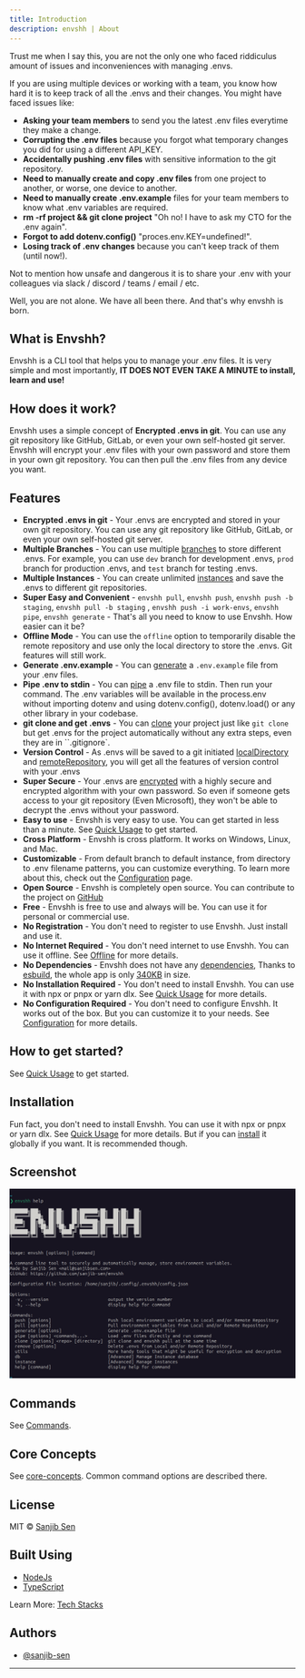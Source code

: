 ```yaml
---
title: Introduction
description: envshh | About
---
```


Trust me when I say this, you are not the only one who faced riddiculus amount of issues and inconveniences with managing .envs.

If you are using multiple devices or working with a team, you know how hard it is to keep track of all the .envs and their changes. You might have faced issues like:

- **Asking your team members** to send you the latest .env files everytime they make a change.
- **Corrupting the .env files** because you forgot what temporary changes you did for using a different API_KEY.
- **Accidentally pushing .env files** with sensitive information to the git repository.
- **Need to manually create and copy .env files** from one project to another, or worse, one device to another.
- **Need to manually create .env.example** files for your team members to know what .env variables are required.
- **rm -rf project && git clone project** "Oh no! I have to ask my CTO for the .env again".
- **Forgot to add dotenv.config()** "proces.env.KEY=undefined!".
- **Losing track of .env changes** because you can't keep track of them (until now!).

Not to mention how unsafe and dangerous it is to share your .env with your colleagues via slack / discord / teams / email / etc.

Well, you are not alone. We have all been there. And that's why envshh is born.

## What is Envshh?

Envshh is a CLI tool that helps you to manage your .env files. It is very simple and most importantly, **IT DOES NOT EVEN TAKE A MINUTE to install, learn and use!**

## How does it work?

Envshh uses a simple concept of **Encrypted .envs in git**. You can use any git repository like GitHub, GitLab, or even your own self-hosted git server. Envshh will encrypt your .env files with your own password and store them in your own git repository. You can then pull the .env files from any device you want.

## Features

- **Encrypted .envs in git** - Your .envs are encrypted and stored in your own git repository. You can use any git repository like GitHub, GitLab, or even your own self-hosted git server.
- **Multiple Branches** - You can use multiple [branches](/core-concepts/branch) to store different .envs. For example, you can use `dev` branch for development .envs, `prod` branch for production .envs, and `test` branch for testing .envs.
- **Multiple Instances** - You can create unlimited [instances](/core-concepts/instance) and save the .envs to different git repositories.
- **Super Easy and Convenient** - `envshh pull`, `envshh push`, `envshh push -b staging`, `envshh pull -b staging` , `envshh push -i work-envs`, `envshh pipe`, `envshh generate` - That's all you need to know to use Envshh. How easier can it be?
- **Offline Mode** - You can use the `offline` option to temporarily disable the remote repository and use only the local directory to store the .envs. Git features will still work.
- **Generate .env.example** - You can [generate](/commands/generate) a `.env.example` file from your .env files.
- **Pipe .env to stdin** - You can [pipe](/commands/pipe) a .env file to stdin. Then run your command. The .env variables will be available in the process.env without importing dotenv and using dotenv.config(), dotenv.load() or any other library in your codebase.
- **git clone and get .envs** - You can [clone](/commands/clone) your project just like `git clone` but get .envs for the project automatically without any extra steps, even they are in ``.gitignore`.
- **Version Control** - As .envs will be saved to a git initiated [localDirectory](/core-concepts/instance/#3-local-directory-path) and [remoteRepository](/core-concepts/instance/#2-remote-repository-url), you will get all the features of version control with your .envs
- **Super Secure** - Your .envs are [encrypted](/start-here/security) with a highly secure and encrypted algorithm with your own password. So even if someone gets access to your git repository (Even Microsoft), they won't be able to decrypt the .envs without your password.
- **Easy to use** - Envshh is very easy to use. You can get started in less than a minute. See [Quick Usage](/start-here/quick-usage) to get started.
- **Cross Platform** - Envshh is cross platform. It works on Windows, Linux, and Mac.
- **Customizable** - From default branch to default instance, from directory to .env filename
  patterns, you can customize everything. To learn more about this, check out
  the [Configuration](/configuration) page.
- **Open Source** - Envshh is completely open source. You can contribute to the project on [GitHub](https://github.com/sanjib-sen/envshh)
- **Free** - Envshh is free to use and always will be. You can use it for personal or commercial use.
- **No Registration** - You don't need to register to use Envshh. Just install and use it.
- **No Internet Required** - You don't need internet to use Envshh. You can use it offline. See [Offline](/core-concepts/offline) for more details.
- **No Dependencies** - Envshh does not have any [dependencies](https://www.npmjs.com/package/envshh?activeTab=dependencies), Thanks to [esbuild](https://esbuild.github.io/), the whole app is only [340KB](https://www.npmjs.com/package/envshh?activeTab=code) in size.
- **No Installation Required** - You don't need to install Envshh. You can use it with npx or pnpx or yarn dlx. See [Quick Usage](/start-here/quick-usage) for more details.
- **No Configuration Required** - You don't need to configure Envshh. It works out of the box. But you can customize it to your needs. See [Configuration](/configuration) for more details.

## How to get started?

See [Quick Usage](/start-here/quick-usage) to get started.

## Installation

Fun fact, you don't need to install Envshh. You can use it with npx or pnpx or yarn dlx. See [Quick Usage](/start-here/quick-usage) for more details.
But if you can [install](/start-here/installation) it globally if you want. It is recommended though.

## Screenshot

![index](../../../assets/screenshots/index.png)

## Commands

See [Commands](/commands).

## Core Concepts

See [core-concepts](/core-concepts). Common command options are described there.

## License

MIT © [Sanjib Sen](2023)

## Built Using

- [NodeJs](https://nodejs.org/en/)
- [TypeScript](https://www.typescriptlang.org/)

Learn More: [Tech Stacks](/development/building#tech-stacks)

## Authors

- [@sanjib-sen](https://github.com/sanjib-sen)

---

